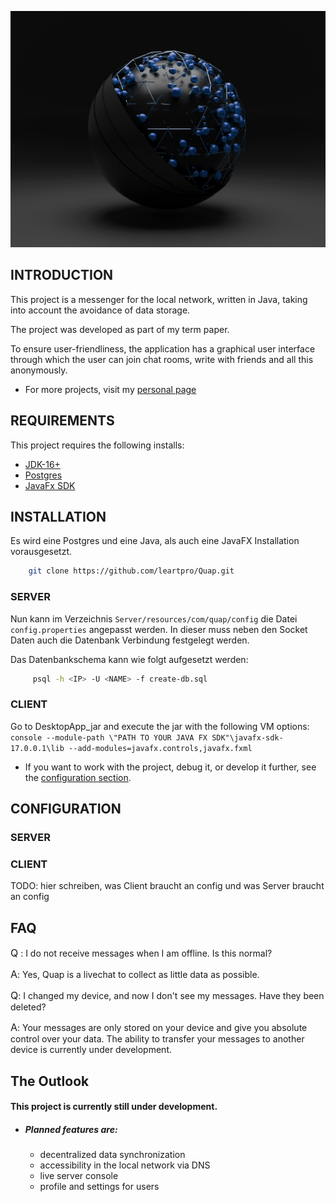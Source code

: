 ![Quap](./Client/DesktopApp/src/main/resources/com/quap/images/splashBackground.jpg)

INTRODUCTION
------------

This project is a messenger for the local network, written in Java, taking into account the avoidance of data storage.

The project was developed as part of my term paper.

To ensure user-friendliness, the application has a graphical user interface through which the user can join chat rooms, 
write with friends and all this anonymously.

* For more projects, visit my [personal page](https://lennartprotte.tech/)

REQUIREMENTS
------------

This project requires the following installs:

* [JDK-16+](https://jdk.java.net)
* [Postgres](https://www.postgresql.org/)
* [JavaFx SDK](https://gluonhq.com/products/javafx/)

INSTALLATION
------------

Es wird eine Postgres und eine Java, als auch eine JavaFX Installation vorausgesetzt.

```sh
    git clone https://github.com/leartpro/Quap.git
```

### SERVER

Nun kann im Verzeichnis `Server/resources/com/quap/config` die Datei
`config.properties` angepasst werden.
In dieser muss neben den Socket Daten auch die Datenbank Verbindung festgelegt werden.

Das Datenbankschema kann wie folgt aufgesetzt werden:

```sh
     psql -h <IP> -U <NAME> -f create-db.sql
```

### CLIENT

Go to DesktopApp_jar and execute the jar with the following VM options:
    ```console
    --module-path \"PATH TO YOUR JAVA FX SDK"\javafx-sdk-17.0.0.1\lib --add-modules=javafx.controls,javafx.fxml
    ```
* If you want to work with the project, debug it, or develop it further, see the [configuration section](#configuration).

CONFIGURATION
-------------

### SERVER

### CLIENT
TODO: hier schreiben, was Client braucht an config und was Server braucht an config

FAQ
---

<font size="3">Q</font> : 
I do not receive messages when I am offline. Is this normal?

<font size="3">A</font>: 
Yes, Quap is a livechat to collect as little data as possible.

<font size="3">Q</font>: 
I changed my device, and now I don't see my messages. Have they been deleted?

<font size="3">A</font>: 
Your messages are only stored on your device and give you absolute control over your data. 
The ability to transfer your messages to another device is currently under development.


The Outlook
-----------

#### This project is currently still under development.

* ##### Planned features are:
  - decentralized data synchronization
  - accessibility in the local network via DNS
  - live server console
  - profile and settings for users


